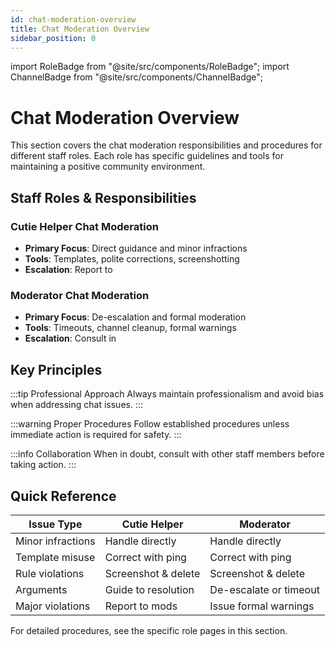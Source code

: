 ```yaml
---
id: chat-moderation-overview
title: Chat Moderation Overview
sidebar_position: 0
---
```


import RoleBadge from "@site/src/components/RoleBadge";
import ChannelBadge from "@site/src/components/ChannelBadge";

# Chat Moderation Overview

This section covers the chat moderation responsibilities and procedures for different staff roles. Each role has specific guidelines and tools for maintaining a positive community environment.

## Staff Roles & Responsibilities

### <RoleBadge role="Cutie Helper" badgeIcon="cutie_helper_role_icon.png" color="#38c8e8" /> Cutie Helper Chat Moderation

- **Primary Focus**: Direct guidance and minor infractions
- **Tools**: Templates, polite corrections, screenshotting
- **Escalation**: Report to <ChannelBadge label="📗helper-chat" link="https://discord.com/channels/734595073920204940/1234567890123456789"/>

### <RoleBadge role="Moderator" badgeIcon="moderator_role_icon.png" color="#e68027" /> Moderator Chat Moderation

- **Primary Focus**: De-escalation and formal moderation
- **Tools**: Timeouts, channel cleanup, formal warnings
- **Escalation**: Consult in <ChannelBadge label="📙moderator-only" link="https://discord.com/channels/734595073920204940/943466763314663474"/>

## Key Principles

:::tip Professional Approach
Always maintain professionalism and avoid bias when addressing chat issues.
:::

:::warning Proper Procedures
Follow established procedures unless immediate action is required for safety.
:::

:::info Collaboration
When in doubt, consult with other staff members before taking action.
:::

## Quick Reference

| Issue Type        | Cutie Helper        | Moderator              |
| ----------------- | ------------------- | ---------------------- |
| Minor infractions | Handle directly     | Handle directly        |
| Template misuse   | Correct with ping   | Correct with ping      |
| Rule violations   | Screenshot & delete | Screenshot & delete    |
| Arguments         | Guide to resolution | De-escalate or timeout |
| Major violations  | Report to mods      | Issue formal warnings  |

For detailed procedures, see the specific role pages in this section.
